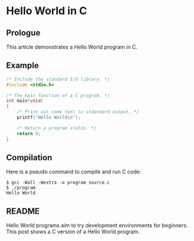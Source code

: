 # Hello World in C

## Prologue

This article demonstrates a Hello World program in C.

## Example

```c
/* Include the standard I/O library. */
#include <stdio.h>

/* The main function of a C program. */
int main(void)
{
    /* Print out some text to stdandard output. */
    printf("Hello World\n");

    /* Return a program status. */
    return 0;
}
```

## Compilation

Here is a pseudo command to compile and run C code:

```shell
$ gcc -Wall -Wextra -o program source.c
$ ./program
Hello World
```

## README

Hello World programs aim to try development environments for beginners. This post shows a C version of a Hello World program.